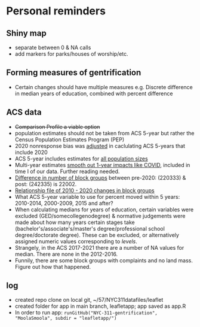 # Personal reminders

## Shiny map
* separate between 0 & NA calls
* add markers for parks/houses of worship/etc.

## Forming measures of gentrification
* Certain changes should have multiple measures e.g. Discrete difference in median years of education, combined with percent difference

## ACS data
* ~~Comparison Profile a viable option~~
* population estimates should not be taken from ACS 5-year but rather the Census Population Estimates Program (PEP)
* 2020 nonresponse bias was [adjusted](https://www.census.gov/programs-surveys/acs/technical-documentation/user-notes/2022-03.html) in caclulating ACS 5-years that include 2020
* ACS 5-year includes estimates for [all population sizes](https://www.census.gov/programs-surveys/acs/guidance/estimates.html)
* Multi-year estimates [smooth out 1-year impacts like COVID](https://www.census.gov/newsroom/blogs/random-samplings/2022/03/period-estimates-american-community-survey.html), included in time I of our data. Further reading needed.
* [Difference in number of block groups](https://www.census.gov/programs-surveys/acs/geography-acs/reference-materials.2021.html#list-tab-2123892609) between pre-2020: (220333) & post: (242335) is 22002.
* [Relationship file of 2010 - 2020 changes in block groups](https://www2.census.gov/geo/docs/maps-data/data/rel2020/blkgrp/tab20_blkgrp20_blkgrp10_st36.txt)
* What ACS 5-year variable to use for percent moved within 5 years: 2010-2014, 2000-2009, 2015 and after?
* When calculating medians for years of education, certain variables were excluded (GED/somecollegenodegree) & normative judgements were made about how many years certain stages take (bachelor's/associate's/master's degree/professional school degree/doctorate degree). These can be excluded, or alternatively assigned numeric values corresponding to *levels*.
* Strangely, in the ACS 2017-2021 there are a number of NA values for median. There are none in the 2012-2016.
* Funnily, there are some block groups with complaints and no land mass. Figure out how that happened.

## log 
* created repo clone on local git, ~/57/NYC311datafiles/leaflet
* created folder for app in main branch, leafletapp; app saved as app.R
* In order to run app: `runGitHub("NYC-311-gentrification", "MoolaSmoola", subdir = "leafletapp/")`
